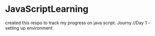 # JavaScriptLearning
created this respo to track my progress on java script. 
Journy
//Day 1 - setting up environment
